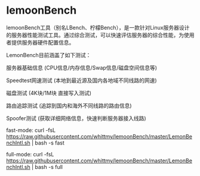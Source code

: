 # lemoonBench
lemoonBench工具（别名LBench、柠檬Bench），是一款针对Linux服务器设计的服务器性能测试工具。通过综合测试，可以快速评估服务器的综合性能，为使用者提供服务器硬件配置信息。

LemonBench目前涵盖了如下测试：

服务器基础信息 (CPU信息/内存信息/Swap信息/磁盘空间信息等)

Speedtest网速测试 (本地到最近源及国内各地域不同线路的网速)

磁盘测试 (4K块/1M块 直接写入测试)

路由追踪测试 (追踪到国内和海外不同线路的路由信息)

Spoofer测试 (获取详细网络信息，快速判断服务器接入线路)


fast-mode:
curl -fsL https://raw.githubusercontent.com/whittmy/lemoonBench/master/LemonBenchIntl.sh | bash -s fast

full-mode:
curl -fsL https://raw.githubusercontent.com/whittmy/lemoonBench/master/LemonBenchIntl.sh | bash -s full

